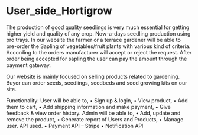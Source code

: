 # User_side_Hortigrow
The production of good quality seedlings is very much essential for getting higher yield and quality of any crop. Now-a-days seedling production using pro trays. In our website the farmer or a terrace gardener will be able to
pre-order the Sapling of vegetables/fruit plants with various kind of criteria. According to the orders manufacturer will accept or reject the request. After order being accepted for sapling the user can pay the amount through the
payment gateway.

Our website is mainly focused on selling products related to gardening. Buyer can order seeds, seedlings, seedbeds and seed growing kits on our site.

Functionality:
User will be able to,
• Sign up & login,
• View product,
• Add them to cart,
• Add shipping information and make payment,
• Give feedback & view order history.
Admin will be able to,
• Add, update and remove the product,
• Generate report of Users and Products,
• Manage user.
API used.
• Payment API – Stripe
• Notification API

